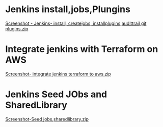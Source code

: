 
# Jenkins install,jobs,Plungins
[Screenshot - Jenkins- install, createjobs, installplugins,audittrail,git plugins.zip](https://github.com/user-attachments/files/18142806/Screenshot.-.Jenkins-.install.createjobs.installplugins.audittrail.git.plugins.zip)

# Integrate jenkins with Terraform  on AWS
[Screenshot- integrate jenkins terraform to aws.zip](https://github.com/user-attachments/files/18142798/Screenshot-.integrate.jenkins.terraform.to.aws.zip)

# Jenkins Seed JObs and SharedLibrary
[Screenshot-Seed jobs,sharedlibrary.zip](https://github.com/user-attachments/files/18142800/Screenshot-Seed.jobs.sharedlibrary.zip)

